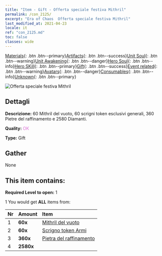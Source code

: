 ```yaml
---
title: "Item - Gift - Offerta speciale festiva Mithril"
permalink: /con_2125/
excerpt: "Era of Chaos  Offerta speciale festiva Mithril"
last_modified_at: 2021-04-23
locale: it
ref: "con_2125.md"
toc: false
classes: wide
---
```

 [Materials](/ItemsIT/){: .btn .btn--primary}[Artifacts](/ItemsIT/Artifacts/){: .btn .btn--success}[Unit Soul](/ItemsIT/UnitSoul/){: .btn .btn--warning}[Unit Awakening](/ItemsIT/UnitAwakening/){: .btn .btn--danger}[Hero Soul](/ItemsIT/HeroSoul/){: .btn .btn--info}[Hero SKill](/ItemsIT/HeroSkill/){: .btn .btn--primary}[Gift](/ItemsIT/Gift/){: .btn .btn--success}[Event related](/ItemsIT/Events/){: .btn .btn--warning}[Avatars](/ItemsIT/Avatars/){: .btn .btn--danger}[Consumables](/ItemsIT/Consumables/){: .btn .btn--info}[Unknown](/ItemsIT/Unknown/){: .btn .btn--primary}

 ![Offerta speciale festiva Mithril](/images/t/i_907592.png)

## Dettagli
 **Descrizione:** 60 Mithril del vuoto, 60 scrigni token esclusivi generali, 360 Pietre del raffinamento e 2580 Diamanti.

 **Quality:** <span style="color: #DA70D6">OK</span>

 **Type:** Gift

## Gather

  None

## This item contains:

 **Required Level to open:** 1

 1 You would get **ALL** items  from:

  | Nr | Amount |     Item    |
  |:---|:-------|:------------|
  | 1 |  **60x** | [Mithril del vuoto](/ItemsIT/con_817/) |  | 
  | 2 |  **60x** | [Scrigno token Armi](/ItemsIT/con_1367/) |  | 
  | 3 |  **360x** | [Pietra del raffinamento](/ItemsIT/con_814/) |  | 
  | 4 |  **2580x** | <i class="fas fa-gem"/> |  | 
